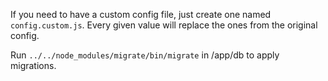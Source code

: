 If you need to have a custom config file, just create one named `config.custom.js`. Every given value will replace the ones from the original config.

 Run `../../node_modules/migrate/bin/migrate` in /app/db to apply migrations.